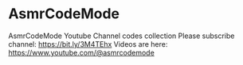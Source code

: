 # AsmrCodeMode
AsmrCodeMode Youtube Channel codes collection
Please subscribe channel: https://bit.ly/3M4TEhx 
Videos are here: https://www.youtube.com/@asmrcodemode
